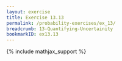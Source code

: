 ```yaml
---
layout: exercise
title: Exercise 13.13
permalink: /probability-exercises/ex_13/
breadcrumb: 13-Quantifying-Uncertainity
bookmarkID: ex13.13
---
```


{% include mathjax_support %}
